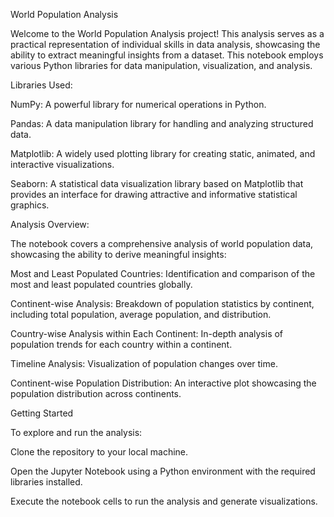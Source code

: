 World Population Analysis

Welcome to the World Population Analysis project! This analysis serves as a practical representation of individual skills in data analysis, showcasing the ability to extract meaningful insights from a dataset. This notebook employs various Python libraries for data manipulation, visualization, and analysis.

Libraries Used:

NumPy: A powerful library for numerical operations in Python.

Pandas: A data manipulation library for handling and analyzing structured data.

Matplotlib: A widely used plotting library for creating static, animated, and interactive visualizations.

Seaborn: A statistical data visualization library based on Matplotlib that provides an interface for drawing attractive and informative statistical graphics.

Analysis Overview:

The notebook covers a comprehensive analysis of world population data, showcasing the ability to derive meaningful insights:

Most and Least Populated Countries: Identification and comparison of the most and least populated countries globally.

Continent-wise Analysis: Breakdown of population statistics by continent, including total population, average population, and distribution.

Country-wise Analysis within Each Continent: In-depth analysis of population trends for each country within a continent.

Timeline Analysis: Visualization of population changes over time.

Continent-wise Population Distribution: An interactive plot showcasing the population distribution across continents.

Getting Started

To explore and run the analysis:

Clone the repository to your local machine.

Open the Jupyter Notebook using a Python environment with the required libraries installed.

Execute the notebook cells to run the analysis and generate visualizations.
